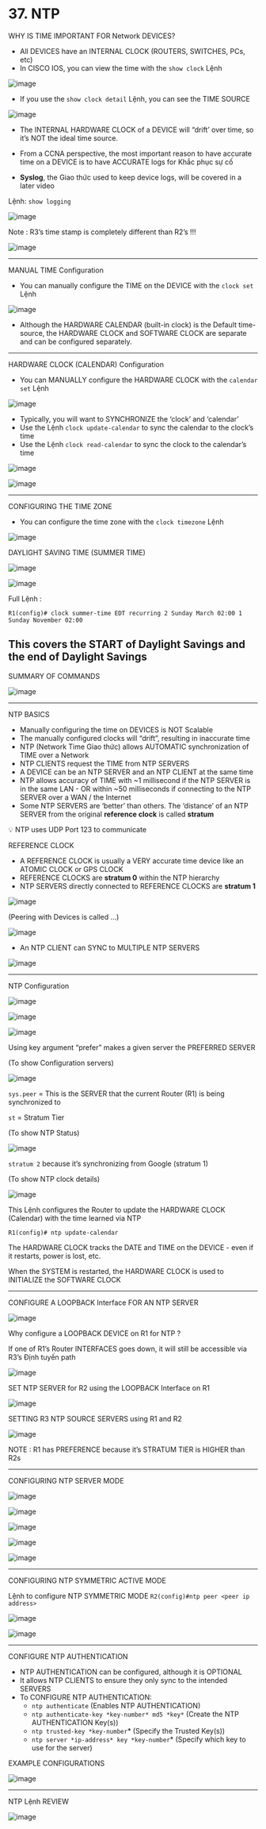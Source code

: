 # 37. NTP

WHY IS TIME IMPORTANT FOR Network DEVICES?

- All DEVICES have an INTERNAL CLOCK (ROUTERS, SWITCHES, PCs, etc)
- In CISCO IOS, you can view the time with the `show clock` Lệnh

![image](https://github.com/psaumur/CCNA/assets/106411237/0afc355a-a982-4caa-a470-e09070e9c74f)

- If you use the `show clock detail` Lệnh, you can see the TIME SOURCE

![image](https://github.com/psaumur/CCNA/assets/106411237/a49cc147-ddba-405d-8e70-745ae7434e5a)

- The INTERNAL HARDWARE CLOCK of a DEVICE will “drift’ over time, so it’s NOT the ideal time source.
- From a CCNA perspective, the most important reason to have accurate time on a DEVICE is to have ACCURATE logs for Khắc phục sự cố

- **Syslog**, the Giao thức used to keep device logs, will be covered in a later video

Lệnh: `show logging`

![image](https://github.com/psaumur/CCNA/assets/106411237/33632e20-a4e9-40fd-aba0-527498cfb886)

Note : R3’s time stamp is completely different than R2’s !!!

![image](https://github.com/psaumur/CCNA/assets/106411237/7d0464c2-1abe-460a-93fb-dd4368c905a7)

---

MANUAL TIME Configuration

- You can manually configure the TIME on the DEVICE with the `clock set` Lệnh

![image](https://github.com/psaumur/CCNA/assets/106411237/fa5d40c2-bccb-48e2-9f6b-c85ad721f37f)

- Although the HARDWARE CALENDAR (built-in clock) is the Default time-source, the HARDWARE CLOCK and SOFTWARE CLOCK are separate and can be configured separately.

---

HARDWARE CLOCK (CALENDAR) Configuration

- You can MANUALLY configure the HARDWARE CLOCK with the `calendar set` Lệnh

![image](https://github.com/psaumur/CCNA/assets/106411237/b72c898a-4746-49de-86db-c519964b3916)

- Typically, you will want to SYNCHRONIZE the ‘clock’ and ‘calendar’
- Use the Lệnh `clock update-calendar` to sync the calendar to the clock’s time
- Use the Lệnh `clock read-calendar` to sync the clock to the calendar’s time

![image](https://github.com/psaumur/CCNA/assets/106411237/c9d24bfd-25b1-4c5d-a426-f2a8a2db108c)

![image](https://github.com/psaumur/CCNA/assets/106411237/104a5e27-0d5f-40fc-aea8-dbcf46c3e195)

---

CONFIGURING THE TIME ZONE

- You can configure the time zone with the `clock timezone` Lệnh

![image](https://github.com/psaumur/CCNA/assets/106411237/d9ef5a95-a102-4306-bc3d-269fc5fd1d9e)

DAYLIGHT SAVING TIME (SUMMER TIME)

![image](https://github.com/psaumur/CCNA/assets/106411237/591491d1-a5bd-4f99-b518-02e722f41e1a)

![image](https://github.com/psaumur/CCNA/assets/106411237/3319f4c0-fb72-4486-b14c-4648c2be7338)

Full Lệnh :

`R1(config)# clock summer-time EDT recurring 2 Sunday March 02:00 1 Sunday November 02:00`

This covers the START of Daylight Savings and the end of Daylight Savings
---

SUMMARY OF COMMANDS

![image](https://github.com/psaumur/CCNA/assets/106411237/33557221-c045-4063-8ca0-9e8fb045ce52)

---

NTP BASICS

- Manually configuring the time on DEVICES is NOT Scalable
- The manually configured clocks will “drift”, resulting in inaccurate time
- NTP (Network Time Giao thức) allows AUTOMATIC synchronization of TIME over a Network
- NTP CLIENTS request the TIME from NTP SERVERS
- A DEVICE can be an NTP SERVER and an NTP CLIENT at the same time
- NTP allows accuracy of TIME with ~1 millisecond if the NTP SERVER is in the same LAN - OR within ~50 milliseconds if connecting to the NTP SERVER over a WAN / the Internet
- Some NTP SERVERS are ‘better’ than others. The ‘distance’ of an NTP SERVER from the original **reference clock** is called **stratum**

<aside>
💡 NTP uses UDP Port 123 to communicate

</aside>

REFERENCE CLOCK

- A REFERENCE CLOCK is usually a VERY accurate time device like an ATOMIC CLOCK or GPS CLOCK
- REFERENCE CLOCKS are **stratum 0** within the NTP hierarchy
- NTP SERVERS directly connected to REFERENCE CLOCKS are **stratum 1**

![image](https://github.com/psaumur/CCNA/assets/106411237/003bf28a-03fe-49a8-954c-728f8e79dbd9)

(Peering with Devices is called …)

![image](https://github.com/psaumur/CCNA/assets/106411237/e2b91988-9be4-419b-b0b3-ad4ac32ae5cc)

- An NTP CLIENT can SYNC to MULTIPLE NTP SERVERS

![image](https://github.com/psaumur/CCNA/assets/106411237/32146173-fa80-4926-9524-ad66de3f9a6b)

---

NTP Configuration

![image](https://github.com/psaumur/CCNA/assets/106411237/6ee32d55-a33d-419c-9286-d1683f250d37)

![image](https://github.com/psaumur/CCNA/assets/106411237/453bd559-d88f-46c8-b4c9-cea958ef216d)

![image](https://github.com/psaumur/CCNA/assets/106411237/6adb6092-0290-4ae9-961d-55d25ec1d3c7)

Using key argument “prefer” makes a given server the PREFERRED SERVER

(To show Configuration servers)

![image](https://github.com/psaumur/CCNA/assets/106411237/aabee138-5cb3-4316-8411-8da38d6dd2d5)

`sys.peer` = This is the SERVER that the current Router (R1) is being synchronized to

`st` = Stratum Tier

(To show NTP Status)

![image](https://github.com/psaumur/CCNA/assets/106411237/4501f436-3e52-48c4-b22c-a733547b8b98)

`stratum 2` because it’s synchronizing from Google (stratum 1)

(To show NTP clock details)

![image](https://github.com/psaumur/CCNA/assets/106411237/bde14525-17e6-4d63-9d0b-b992c3dd7725)

This Lệnh configures the Router to update the HARDWARE CLOCK (Calendar) with the time learned via NTP

`R1(config)# ntp update-calendar` 

The HARDWARE CLOCK tracks the DATE and TIME on the DEVICE - even if it restarts, power is lost, etc.

When the SYSTEM is restarted, the HARDWARE CLOCK is used to INITIALIZE the SOFTWARE CLOCK

---

CONFIGURE A LOOPBACK Interface FOR AN NTP SERVER

![image](https://github.com/psaumur/CCNA/assets/106411237/21cac8d8-7c7f-41e1-8f0a-bfb6418c6085)

Why configure a LOOPBACK DEVICE on R1 for NTP ?

If one of R1’s Router INTERFACES goes down, it will still be accessible via R3’s Định tuyến path

![image](https://github.com/psaumur/CCNA/assets/106411237/9ead84f6-8645-489c-a30d-0b3c7ebf6ba1)

SET NTP SERVER for R2 using the LOOPBACK Interface on R1

![image](https://github.com/psaumur/CCNA/assets/106411237/8a05e16e-cab9-429c-836e-e74a1007cbcb)

SETTING R3 NTP SOURCE SERVERS using R1 and R2

![image](https://github.com/psaumur/CCNA/assets/106411237/bcbd2426-1745-437a-9ebd-fe80dce6b527)

NOTE : R1 has PREFERENCE because it’s STRATUM TIER is HIGHER than R2s

---

CONFIGURING NTP SERVER MODE

![image](https://github.com/psaumur/CCNA/assets/106411237/038c5e31-587e-4a54-ae80-cc290a0ff805)

![image](https://github.com/psaumur/CCNA/assets/106411237/903a6aba-e99d-4ee6-a9c5-e077eed0592a)

![image](https://github.com/psaumur/CCNA/assets/106411237/0b5928d9-6594-4f3d-8663-8f4f19d3245b)

![image](https://github.com/psaumur/CCNA/assets/106411237/0aad6e81-5b7b-41ad-82b1-6c98690a9a4c)

![image](https://github.com/psaumur/CCNA/assets/106411237/e68f0ab9-25f5-4e65-8e80-f07b15878f69)

---

CONFIGURING NTP SYMMETRIC ACTIVE MODE

Lệnh to configure NTP SYMMETRIC MODE 
`R2(config)#ntp peer <peer ip address>`

![image](https://github.com/psaumur/CCNA/assets/106411237/a0c27863-86d7-40e4-a935-6c73fce39439)

![image](https://github.com/psaumur/CCNA/assets/106411237/d430e372-8480-4378-92e4-5e5ca06f2ac1)

---

CONFIGURE NTP AUTHENTICATION

- NTP AUTHENTICATION can be configured, although it is OPTIONAL
- It allows NTP CLIENTS to ensure they only sync to the intended SERVERS
- To CONFIGURE NTP AUTHENTICATION:
    - `ntp authenticate` (Enables NTP AUTHENTICATION)
    - `ntp authenticate-key *key-number* md5 *key*` (Create the NTP AUTHENTICATION Key(s))
    - `ntp trusted-key *key-number`* (Specify the Trusted Key(s))
    - `ntp server *ip-address* key *key-number`* (Specify which key to use for the server)

 

EXAMPLE CONFIGURATIONS

![image](https://github.com/psaumur/CCNA/assets/106411237/d8f54d79-8975-4dfe-b0c0-e4e2b44f7b31)

---

NTP Lệnh REVIEW

![image](https://github.com/psaumur/CCNA/assets/106411237/2888ef4e-f53a-4ca3-ad34-0b04742edfd9)
